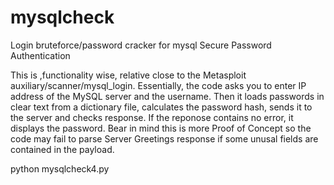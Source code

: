 # mysqlcheck
Login bruteforce/password cracker for mysql Secure Password Authentication

This is ,functionality wise, relative close to the Metasploit auxiliary/scanner/mysql_login.
Essentially, the code asks you to enter IP address of the MySQL server and the username.
Then it loads passwords in clear text from a dictionary file, calculates the password hash, sends it to the server and checks response.
If the reponose contains no error, it displays the password.
Bear in mind this is more Proof of Concept so the code may fail to parse Server Greetings response if some unusal fields are contained in the payload.

python mysqlcheck4.py <ip address> <username>
